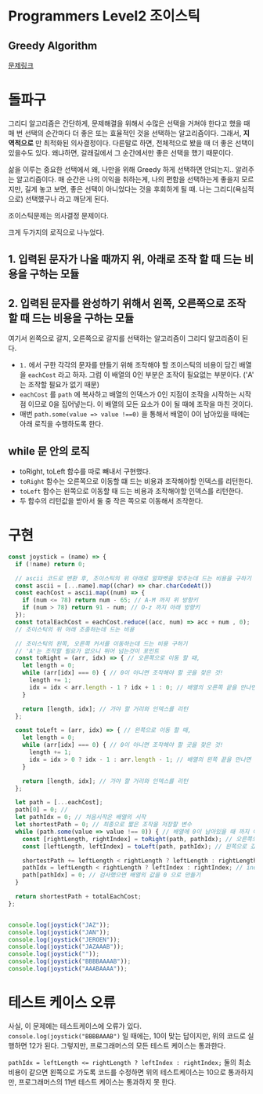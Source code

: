 # Programmers Level2 조이스틱
## Greedy Algorithm

[문제링크](https://programmers.co.kr/learn/courses/30/lessons/42860)

# 돌파구
그리디 알고리즘은 간단하게, 문제해결을 위해서 수많은 선택을 거쳐야 한다고 했을 때 매 번 선택의 순간마다 더 좋은 또는 효율적인 것을 선택하는 알고리즘이다. 그래서, **지역적으로** 만 최적화된 의사결정이다. 다른말로 하면, 전체적으로 봤을 때 더 좋은 선택이 있을수도 있다. 왜냐하면, 갈래길에서 그 순간에서만 좋은 선택을 했기 때문이다. 

삶을 이루는 중요한 선택에서 왜, 나만을 위해 Greedy 하게 선택하면 안되는지.. 알려주는 알고리즘이다. 매 순간은 나의 이익을 취하는게, 나의 편함을 선택하는게 좋을지 모르지만, 길게 놓고 보면, 좋은 선택이 아니었다는 것을 후회하게 될 때. 나는 그리디(욕심적으로) 선택헀구나 라고 깨닫게 된다.

조이스틱문제는 의사결정 문제이다. 

크게 두가지의 로직으로 나누었다.
## 1. 입력된 문자가 나올 때까지 위, 아래로 조작 할 때 드는 비용을 구하는 모듈

## 2. 입력된 문자를 완성하기 위해서 왼쪽, 오른쪽으로 조작 할 때 드는 비용을 구하는 모듈
여기서 왼쪽으로 갈지, 오른쪽으로 갈지를 선택하는 알고리즘이 그리디 알고리즘이 된다. 

- `1.` 에서 구한 각각의 문자를 만들기 위해 조작해야 할 조이스틱의 비용이 담긴 배열을 `eachCost` 라고 하자. 그럼 이 배열의 0인 부분은 조작이 필요없는 부분이다. ('A' 는 조작할 필요가 없기 때문)
- `eachCost` 를 `path` 에 복사하고 배열의 인덱스가 0인 지점이 조작을 시작하는 시작점 이므로 0을 집어넣는다. 이 배열의 모든 요소가 0이 될 때에 조작을 마친 것이다.
- 매번 `path.some(value => value !==0)` 을 통해서 배열이 0이 남아있을 때에는 아래 로직을 수행하도록 한다.

## while 문 안의 로직
- toRight, toLeft 함수를 따로 빼내서 구현했다.
- `toRight` 함수는 오른쪽으로 이동할 떄 드는 비용과 조작해야할 인덱스를 리턴한다.
- `toLeft` 함수는 왼쪽으로 이동할 때 드는 비용과 조작해야할 인덱스를 리턴한다.
- 두 함수의 리턴값을 받아서 둘 중 작은 쪽으로 이동해서 조작한다.


# 구현
```javascript
const joystick = (name) => {
  if (!name) return 0;

  // ascii 코드로 변환 후, 조이스틱의 위 아래로 알파벳을 맞추는데 드는 비용을 구하기
  const ascii = [...name].map((char) => char.charCodeAt()) 
  const eachCost = ascii.map((num) => {
    if (num <= 78) return num - 65; // A-M 까지 위 방향키
    if (num > 78) return 91 - num; // O-z 까지 아래 방향키
  });
  const totalEachCost = eachCost.reduce((acc, num) => acc + num , 0); 
  // 조이스틱의 위 아래 조종하는데 드는 비용

  // 조이스틱의 왼쪽, 오른쪽 커서를 이동하는데 드는 비용 구하기
  // 'A'는 조작할 필요가 없으니 뛰어 넘는것이 포인트 
  const toRight = (arr, idx) => { // 오른쪽으로 이동 할 때,
    let length = 0;
    while (arr[idx] === 0) { // 0이 아니면 조작해야 할 곳을 찾은 것!
      length += 1;
      idx = idx < arr.length - 1 ? idx + 1 : 0; // 배열의 오른쪽 끝을 만나면 처음으로
    }

    return [length, idx]; // 가야 할 거리와 인덱스를 리턴
  };

  const toLeft = (arr, idx) => { // 왼쪽으로 이동 할 때,
    let length = 0;
    while (arr[idx] === 0) { // 0이 아니면 조작해야 할 곳을 찾은 것!
      length += 1;
      idx = idx > 0 ? idx - 1 : arr.length - 1; // 배열의 왼쪽 끝을 만나면 다시 뒤로
    }

    return [length, idx]; // 가야 할 거리와 인덱스를 리턴
  };

  let path = [...eachCost];
  path[0] = 0; // 
  let pathIdx = 0; // 처음시작은 배열의 시작 
  let shortestPath = 0; // 최종으로 짧은 조작을 저장할 변수
  while (path.some(value => value !== 0)) { // 배열에 0이 남아있을 때 까지 아래 로직을 실행한다. 
    const [rightLength, rightIndex] = toRight(path, pathIdx); // 오른쪽으로 갔을 때 드는 비용
    const [leftLength, leftIndex] = toLeft(path, pathIdx); // 왼쪽으로 갔을 때 드는 비용

    shortestPath += leftLength < rightLength ? leftLength : rightLength; // 비교해서 작은 값을 더하기 
    pathIdx = leftLength < rightLength ? leftIndex : rightIndex; // index 이동하기
    path[pathIdx] = 0; // 검사했으면 배열의 값을 0 으로 만들기
  }

  return shortestPath + totalEachCost;
};


console.log(joystick("JAZ"));
console.log(joystick("JAN"));
console.log(joystick("JEROEN"));
console.log(joystick("JAZAAAB"));
console.log(joystick(""));
console.log(joystick("BBBBAAAAB"));
console.log(joystick("AAABAAAA"));
```

# 테스트 케이스 오류
사실, 이 문제에는 테스트케이스에 오류가 있다.
`console.log(joystick("BBBBAAAB")` 일 때에는, 10이 맞는 답이지만, 위의 코드로 실행하면 12가 된다. 그렇지만, 프로그래머스의 모든 테스트 케이스는 통과한다.

`pathIdx = leftLength <= rightLength ? leftIndex : rightIndex;` 둘의 최소비용이 같으면 왼쪽으로 가도록 코드를 수정하면 위의 테스트케이스는 10으로 통과하지만, 프로그래머스의 11번 테스트 케이스는 통과하지 못 한다.
